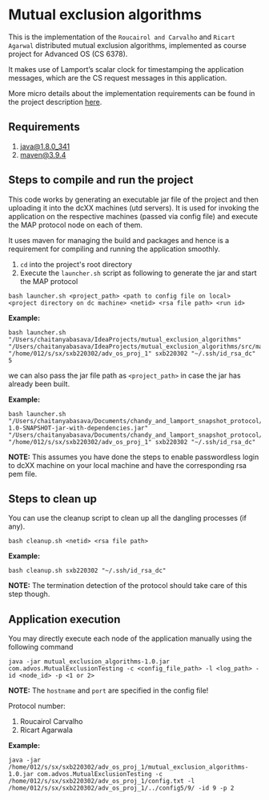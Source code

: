 # Mutual exclusion algorithms

This is the implementation of the `Roucairol and Carvalho` and `Ricart Agarwal` distributed
mutual exclusion algorithms, implemented as course project for Advanced OS (CS 6378).

It makes use of Lamport’s scalar clock for timestamping the application messages,
which are the CS request messages in this application.

More micro details about the implementation requirements can be found in the project description [here](project2.pdf).

## Requirements
1. java@1.8.0_341
2. maven@3.9.4

## Steps to compile and run the project

This code works by generating an executable jar file of the project and then uploading it into the dcXX machines (utd servers).
It is used for invoking the application on the respective machines (passed via config file) and execute the MAP protocol node on each of them.

It uses maven for managing the build and packages and hence is a requirement for compiling and running the application smoothly.

1. `cd` into the project's root directory
2. Execute the `launcher.sh` script as following to generate the jar and start the MAP protocol
```
bash launcher.sh <project_path> <path to config file on local> <project directory on dc machine> <netid> <rsa file path> <run id>
```

**Example:**
```
bash launcher.sh "/Users/chaitanyabasava/IdeaProjects/mutual_exclusion_algorithms" "/Users/chaitanyabasava/IdeaProjects/mutual_exclusion_algorithms/src/main/resources/configd_5.txt" "/home/012/s/sx/sxb220302/adv_os_proj_1" sxb220302 "~/.ssh/id_rsa_dc" 5
```

we can also pass the jar file path as `<project_path>` in case the jar has already been built.

**Example:**
```
bash launcher.sh "/Users/chaitanyabasava/Documents/chandy_and_lamport_snapshot_protocol/target/chandy_and_lamport_snapshot_protocol-1.0-SNAPSHOT-jar-with-dependencies.jar" "/Users/chaitanyabasava/Documents/chandy_and_lamport_snapshot_protocol/src/main/resources/config2.txt" "/home/012/s/sx/sxb220302/adv_os_proj_1" sxb220302 "~/.ssh/id_rsa_dc"
```

**NOTE:** This assumes you have done the steps to enable passwordless login to dcXX machine on your local machine and have the corresponding rsa pem file.

## Steps to clean up
You can use the cleanup script to clean up all the dangling processes (if any).
```
bash cleanup.sh <netid> <rsa file path>
```

**Example:**
```
bash cleanup.sh sxb220302 "~/.ssh/id_rsa_dc"
```

**NOTE:** The termination detection of the protocol should take care of this step though.

## Application execution

You may directly execute each node of the application manually using the following command
```
java -jar mutual_exclusion_algorithms-1.0.jar com.advos.MutualExclusionTesting -c <config_file_path> -l <log_path> -id <node_id> -p <1 or 2>
```

**NOTE:** The `hostname` and `port` are specified in the config file!

Protocol number:
1. Roucairol Carvalho
2. Ricart Agarwala

**Example:**
```
java -jar /home/012/s/sx/sxb220302/adv_os_proj_1/mutual_exclusion_algorithms-1.0.jar com.advos.MutualExclusionTesting -c /home/012/s/sx/sxb220302/adv_os_proj_1/config.txt -l /home/012/s/sx/sxb220302/adv_os_proj_1/../config5/9/ -id 9 -p 2
```
